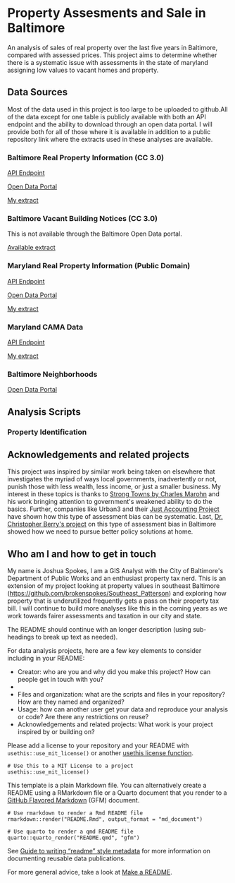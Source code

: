 # Property Assesments and Sale in Baltimore

An analysis of sales of real property over the last five years in Baltimore, compared
with assessed prices. This project aims to determine whether there is a systematic
issue with assessments in the state of maryland assigning low values to vacant homes
and property.

## Data Sources

Most of the data used in this project is too large to be uploaded to github.All of
the data except for one table is publicly available with both an API endpoint
and the ability to download through an open data portal. I will provide both for
all of those where it is available in addition to a public repository link where
the extracts used in these analyses are available.

### Baltimore Real Property Information (CC 3.0)

[API Endpoint](https://geodata.baltimorecity.gov/egis/rest/services/CityView/Realproperty_OB/FeatureServer/0)

[Open Data Portal](https://data.baltimorecity.gov/datasets/baltimore::real-property-information-2/about)

[My extract](https://doi.org/10.5281/zenodo.14498393)

### Baltimore Vacant Building Notices (CC 3.0)

This is not available through the Baltimore Open Data portal.

[Available extract](https://doi.org/10.5281/zenodo.14497481)

### Maryland Real Property Information (Public Domain)

[API Endpoint](https://geodata.md.gov/imap/rest/services/PlanningCadastre/MD_ParcelBoundaries/MapServer/0)

[Open Data Portal](https://opendata.maryland.gov/Business-and-Economy/Maryland-Real-Property-Assessments_Hidden-Property/ed4q-f8tm/about_data)

[My extract](https://doi.org/10.5281/zenodo.14498401)

### Maryland CAMA Data

[API Endpoint](https://geodata.md.gov/imap/rest/services/PlanningCadastre/MD_ComputerAssistedMassAppraisal/MapServer)

[My extract](https://doi.org/10.5281/zenodo.14498436)

### Baltimore Neighborhoods

[Open Data Portal](https://data.baltimorecity.gov/datasets/baltimore::neighborhood-statistical-area-nsa-boundaries/about)

## Analysis Scripts

### Property Identification

## Acknowledgements and related projects

This project was inspired by similar work being taken on elsewhere that investigates
the myriad of ways local governments, inadvertently or not, punish those with less
wealth, less income, or just a smaller business. My interest in these topics is thanks
to [Strong Towns by Charles Marohn](https://www.strongtowns.org/) and his work bringing
attention to government's weakened ability to do the basics. Further, companies like
Urban3 and their [Just Accounting Project](https://www.justaccounting.org/) have shown how this type of assessment bias
can be systematic. Last, [Dr. Christopher Berry's project](https://s3.us-east-2.amazonaws.com/propertytaxdata.uchicago.edu/nationwide_reports/web/Baltimore%20city_Maryland.html#5_who_is_over-assessed) on this type of assessment
bias in Baltimore showed how we need to pursue better policy solutions at home. 


## Who am I and how to get in touch

My name is Joshua Spokes, I am a GIS Analyst with the City of Baltimore's Department
of Public Works and an enthusiast property tax nerd. This is an extension of my project
looking at property values in southeast Baltimore (https://github.com/brokenspokes/Southeast_Patterson)
and exploring how property that is underutilized frequently gets a pass on their
property tax bill. I will continue to build more analyses like this in the coming
years as we work towards fairer assessments and taxation in our city and state.

The README should continue with an longer description (using sub-headings to break up text as needed).

For data analysis projects, here are a few key elements to consider including in your README:

- Creator: who are you and why did you make this project? How can people get in touch with you?
- 
- Files and organization: what are the scripts and files in your repository? How are they named and organized?
- Usage: how can another user get your data and reproduce your analysis or code? Are there any restrictions on reuse?
- Acknowledgements and related projects: What work is your project inspired by or building on?

Please add a license to your repository and your README with `usethis::use_mit_license()` or another [usethis license function](https://usethis.r-lib.org/reference/licenses.html).

```{r, eval=FALSE}
# Use this to a MIT License to a project 
usethis::use_mit_license()
```

This template is a plain Markdown file. You can alternatively create a README using a RMarkdown file or a Quarto document that you render to a [GitHub Flavored Markdown](https://quarto.org/docs/output-formats/gfm.html) (GFM) document.

```{r, eval=FALSE}
# Use rmarkdown to render a Rmd README file
rmarkdown::render("README.Rmd", output_format = "md_document")

# Use quarto to render a qmd README file
quarto::quarto_render("README.qmd", "gfm")
```

See [Guide to writing “readme” style metadata](https://data.research.cornell.edu/data-management/sharing/readme/) for more information on documenting reusable data publications.

For more general advice, take a look at [Make a README](https://www.makeareadme.com/).

